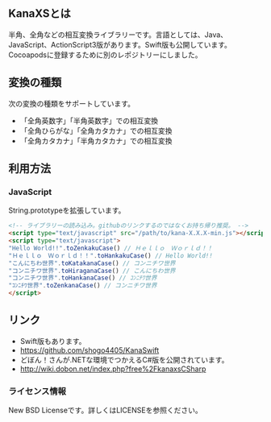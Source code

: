## KanaXSとは
半角、全角などの相互変換ライブラリーです。言語としては、Java、JavaScript、ActionScript3版があります。Swift版も公開しています。Cocoapodsに登録するために別のレポジトリーにしました。

## 変換の種類
次の変換の種類をサポートしています。
* 「全角英数字」「半角英数字」での相互変換
* 「全角ひらがな」「全角カタカナ」での相互変換
* 「全角カタカナ」「半角カタカナ」での相互変換

## 利用方法
### JavaScript
String.prototypeを拡張しています。
```html
<!-- ライブラリーの読み込み。githubのリンクするのではなくお持ち帰り推奨。 -->
<script type="text/javascript" src="/path/to/kana-X.X.X-min.js"></script>
<script type="text/javascript">
"Hello World!!".toZenkakuCase() // Ｈｅｌｌｏ　Ｗｏｒｌｄ！！
"Ｈｅｌｌｏ　Ｗｏｒｌｄ！！".toHankakuCase() // Hello World!!
"こんにちわ世界".toKatakanaCase() // コンニチワ世界
"コンニチワ世界".toHiraganaCase() // こんにちわ世界
"コンニチワ世界".toHankanaCase() // ｺﾝﾆﾁﾜ世界
"ｺﾝﾆﾁﾜ世界".toZenkanaCase() // コンニチワ世界
</script>
```

## リンク
* Swift版もあります。
 * https://github.com/shogo4405/KanaSwift
* どぼん！さんが.NETな環境でつかえるC#版を公開されています。
 * http://wiki.dobon.net/index.php?free%2FkanaxsCSharp

### ライセンス情報
New BSD Licenseです。詳しくはLICENSEを参照ください。
